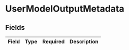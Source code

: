# UserModelOutputMetadata


## Fields

| Field       | Type        | Required    | Description |
| ----------- | ----------- | ----------- | ----------- |